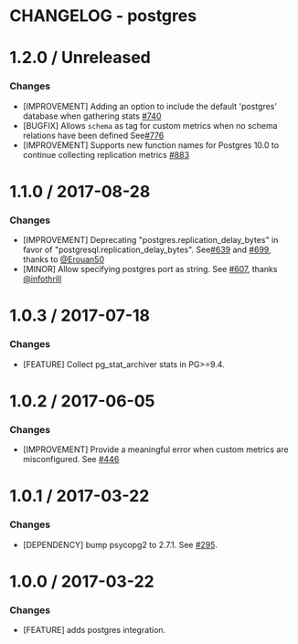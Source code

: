 # CHANGELOG - postgres

1.2.0 / Unreleased
==================

### Changes

* [IMPROVEMENT] Adding an option to include the default 'postgres' database when gathering stats [#740][]
* [BUGFIX] Allows `schema` as tag for custom metrics when no schema relations have been defined See[#776][]
* [IMPROVEMENT] Supports new function names for Postgres 10.0 to continue collecting replication metrics [#883][]

1.1.0 / 2017-08-28
==================

### Changes

* [IMPROVEMENT] Deprecating "postgres.replication_delay_bytes" in favor of "postgresql.replication_delay_bytes". See[#639][] and [#699][], thanks to [@Erouan50][]
* [MINOR] Allow specifying postgres port as string. See [#607][], thanks [@infothrill][]

1.0.3 / 2017-07-18
==================

### Changes

* [FEATURE] Collect pg_stat_archiver stats in PG>=9.4.

1.0.2 / 2017-06-05
==================

### Changes

* [IMPROVEMENT] Provide a meaningful error when custom metrics are misconfigured. See [#446][]

1.0.1 / 2017-03-22
==================

### Changes

* [DEPENDENCY] bump psycopg2 to 2.7.1. See [#295][].

1.0.0 / 2017-03-22
==================

### Changes

* [FEATURE] adds postgres integration.

<!--- The following link definition list is generated by PimpMyChangelog --->
[#295]: https://github.com/DataDog/integrations-core/issues/295
[#446]: https://github.com/DataDog/integrations-core/issues/446
[#607]: https://github.com/DataDog/integrations-core/issues/607
[#639]: https://github.com/DataDog/integrations-core/issues/639
[#699]: https://github.com/DataDog/integrations-core/issues/699
[#689]: https://github.com/Erouan50/integrations-core/issues/689
[#740]: https://github.com/DataDog/integrations-core/pull/740
[#776]: https://github.com/DataDog/integrations-core/issues/776
[#883]: https://github.com/DataDog/integrations-core/issues/883
[@Erouan50]: https://github.com/Erouan50
[@infothrill]: https://github.com/infothrill
